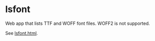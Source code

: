 
# lsfont

Web app that lists TTF and WOFF font files.
WOFF2 is not supported.

See [lsfont.html](./lsfont.html).

